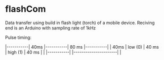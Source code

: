 flashCom
========

Data transfer using build in flash light (torch) of a mobile device.
Reciving end is an Arduino with sampling rate of 1kHz 

Pulse timing:

|-----------|  40ms     |-----------| 80 ms                |-----------|
| 40ms      |  low (0)  | 40 ms     | high (1)             | 40 ms     |
|           |-----------|           |----------------------|           |
